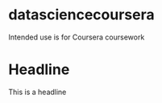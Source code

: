 datasciencecoursera
===================

Intended use is for Coursera coursework

# Headline

This is a headline
